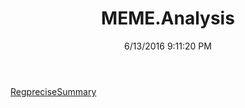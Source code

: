 ﻿---
title: MEME.Analysis
date: 6/13/2016 9:11:20 PM
---

[RegpreciseSummary](T-MEME.Analysis.RegpreciseSummary.html)

